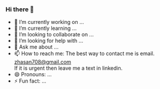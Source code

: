 ### Hi there 👋

- 🔭 I’m currently working on ...
- 🌱 I’m currently learning ...
- 👯 I’m looking to collaborate on ...
- 🤔 I’m looking for help with ...
- 💬 Ask me about ...
- 📫 How to reach me: The best way to contact me is email. zhasan708@gmail.com <br> If it is urgent then leave me a text in linkedin.
- 😄 Pronouns: ...
- ⚡ Fun fact: ...

